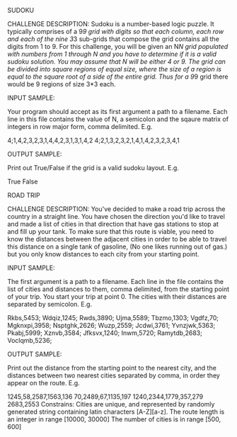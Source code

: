 SUDOKU

CHALLENGE DESCRIPTION:
Sudoku is a number-based logic puzzle. It typically comprises of a 9*9 grid with digits so that each column, each row and each of the nine 3*3 sub-grids that compose the grid contains all the digits from 1 to 9. For this challenge, you will be given an N*N grid populated with numbers from 1 through N and you have to determine if it is a valid sudoku solution. You may assume that N will be either 4 or 9. The grid can be divided into square regions of equal size, where the size of a region is equal to the square root of a side of the entire grid. Thus for a 9*9 grid there would be 9 regions of size 3*3 each.

INPUT SAMPLE:

Your program should accept as its first argument a path to a filename. Each line in this file contains the value of N, a semicolon and the sqaure matrix of integers in row major form, comma delimited. E.g.

4;1,4,2,3,2,3,1,4,4,2,3,1,3,1,4,2
4;2,1,3,2,3,2,1,4,1,4,2,3,2,3,4,1

OUTPUT SAMPLE:

Print out True/False if the grid is a valid sudoku layout. E.g.

True
False



ROAD TRIP

CHALLENGE DESCRIPTION:
You've decided to make a road trip across the country in a straight line. You have chosen the direction you'd like to travel and made a list of cities in that direction that have gas stations to stop at and fill up your tank. To make sure that this route is viable, you need to know the distances between the adjacent cities in order to be able to travel this distance on a single tank of gasoline, (No one likes running out of gas.) but you only know distances to each city from your starting point.

INPUT SAMPLE:

The first argument is a path to a filename. Each line in the file contains the list of cities and distances to them, comma delimited, from the starting point of your trip. You start your trip at point 0. The cities with their distances are separated by semicolon. E.g.

Rkbs,5453; Wdqiz,1245; Rwds,3890; Ujma,5589; Tbzmo,1303;
Vgdfz,70; Mgknxpi,3958; Nsptghk,2626; Wuzp,2559; Jcdwi,3761;
Yvnzjwk,5363; Pkabj,5999; Xznvb,3584; Jfksvx,1240; Inwm,5720;
Ramytdb,2683; Voclqmb,5236;

OUTPUT SAMPLE:

Print out the distance from the starting point to the nearest city, and the distances between two nearest cities separated by comma, in order they appear on the route. E.g.

1245,58,2587,1563,136
70,2489,67,1135,197
1240,2344,1779,357,279
2683,2553
Constrains:
Cities are unique, and represented by randomly generated string containing latin characters [A-Z][a-z].
The route length is an integer in range [10000, 30000]
The number of cities is in range [500, 600]
